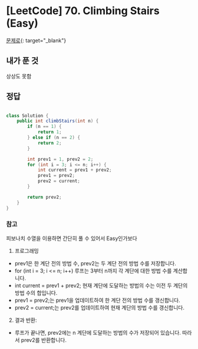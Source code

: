 # [LeetCode] 70. Climbing Stairs (Easy)

[문제로](https://leetcode.com/problems/climbing-stairs/){: target="_blank"}

## 내가 푼 것
상상도 못함 
 
## 정답
``` java

class Solution {
    public int climbStairs(int n) {
        if (n == 1) {
            return 1;
        } else if (n == 2) {
            return 2;
        }

        int prev1 = 1, prev2 = 2;
        for (int i = 3; i <= n; i++) {
            int current = prev1 + prev2;
            prev1 = prev2;
            prev2 = current;
        }

        return prev2;
    }
}
```

### 참고
피보나치 수열을 이용하면 간단히 풀 수 있어서 Easy인가보다  
1. 프로그래밍
- prev1은 한 계단 전의 방법 수, prev2는 두 계단 전의 방법 수를 저장합니다.
- for (int i = 3; i <= n; i++) 루프는 3부터 n까지 각 계단에 대한 방법 수를 계산합니다.
- int current = prev1 + prev2; 현재 계단에 도달하는 방법의 수는 이전 두 계단의 방법 수의 합입니다.
- prev1 = prev2;는 prev1을 업데이트하여 한 계단 전의 방법 수를 갱신합니다.
- prev2 = current;는 prev2를 업데이트하여 현재 계단의 방법 수를 갱신합니다.

2. 결과 반환:
- 루프가 끝나면, prev2에는 n 계단에 도달하는 방법의 수가 저장되어 있습니다. 따라서 prev2를 반환합니다.